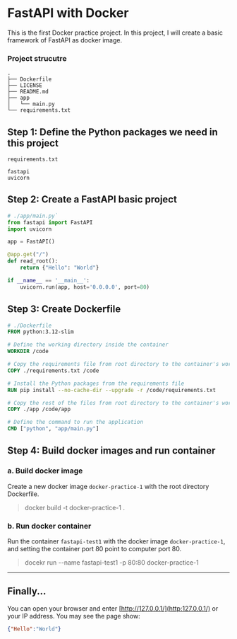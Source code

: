 # FastAPI with Docker

This is the first Docker practice project. In this project, I will create a basic framework of FastAPI as docker image.

### Project strucutre
```
.
├── Dockerfile
├── LICENSE
├── README.md
├── app
│   └── main.py
└── requirements.txt
```

## Step 1: Define the Python packages we need in this project
`requirements.txt`
```
fastapi
uvicorn
```



## Step 2: Create a FastAPI basic project

```python
# ./app/main.py`
from fastapi import FastAPI
import uvicorn

app = FastAPI()

@app.get("/")
def read_root():
    return {"Hello": "World"}

if __name__ == '__main__':
    uvicorn.run(app, host='0.0.0.0', port=80)
```


## Step 3: Create Dockerfile

```dockerfile
# ./Dockerfile
FROM python:3.12-slim

# Define the working directory inside the container
WORKDIR /code

# Copy the requirements file from root directory to the container's working directory
COPY ./requirements.txt /code

# Install the Python packages from the requirements file
RUN pip install --no-cache-dir --upgrade -r /code/requirements.txt

# Copy the rest of the files from root directory to the container's working directory
COPY ./app /code/app

# Define the command to run the application
CMD ["python", "app/main.py"]
```

## Step 4: Build docker images and run container
### a. Build docker image
Create a new docker image `docker-practice-1` with the root directory Dockerfile.
> docker build -t docker-practice-1 .

### b. Run docker container
Run the container `fastapi-test1` with the docker image `docker-practice-1`, and setting the container port 80 point to computer port 80.
> docekr run --name fastapi-test1 -p 80:80 docker-practice-1

---
## Finally...
You can open your browser and enter [http://127.0.0.1/](http:127.0.0.1/) or your IP address. You may see the page show:
```json
{"Hello":"World"}
```
